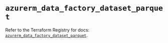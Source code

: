 # `azurerm_data_factory_dataset_parquet`

Refer to the Terraform Registry for docs: [`azurerm_data_factory_dataset_parquet`](https://registry.terraform.io/providers/hashicorp/azurerm/4.21.1/docs/resources/data_factory_dataset_parquet).
